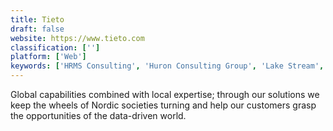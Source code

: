 ```yaml
---
title: Tieto
draft: false 
website: https://www.tieto.com
classification: ['']
platform: ['Web']
keywords: ['HRMS Consulting', 'Huron Consulting Group', 'Lake Stream', 'Oakton Consulting Technology', 'OneSource Virtual', 'PwC Consulting', 'Realright']
---
```

Global capabilities combined with local expertise; through our solutions we keep the wheels of Nordic societies turning and help our customers grasp the opportunities of the data-driven world.
